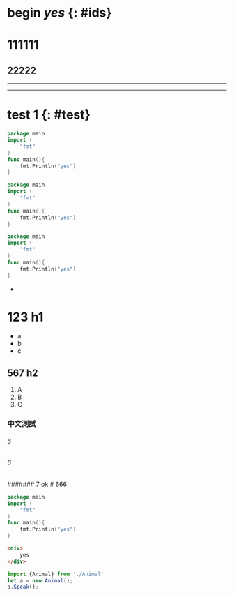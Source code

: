 #   begin *yes* {: #ids}

111111
=====
22222
--  
---
---
# test 1 {: #test}

```go
package main
import (
    "fmt"
)
func main(){
    fmt.Println("yes")
}
```

```go
package main
import (
    "fmt"
)
func main(){
    fmt.Println("yes")
}
```
```go
package main
import (
    "fmt"
)
func main(){
    fmt.Println("yes")
}
```
-
# 123 h1
- a
- b
- c
## 567 h2
1. A
1. B
1. C
### 中文測試

###### 6
###### 6
####### 7
ok # 666
```go
package main
import (
    "fmt"
)
func main(){
    fmt.Println("yes")
}
```
```html
<div>
    yes
</div>
```
```typescript
import {Animal} from './Animal'
let a = new Animal();
a.Speak();



```